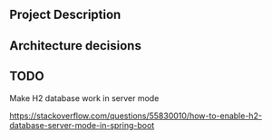 ## Project Description

## Architecture decisions

## TODO

Make H2 database work in server mode

https://stackoverflow.com/questions/55830010/how-to-enable-h2-database-server-mode-in-spring-boot
